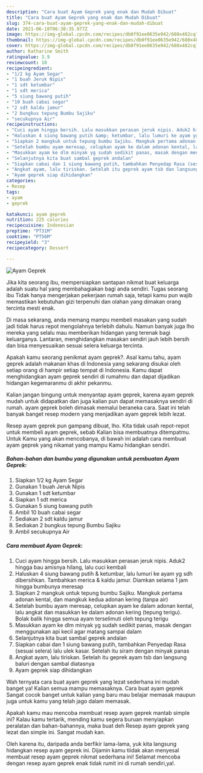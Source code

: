 ```yaml
---
description: "Cara buat Ayam Geprek yang enak dan Mudah Dibuat"
title: "Cara buat Ayam Geprek yang enak dan Mudah Dibuat"
slug: 374-cara-buat-ayam-geprek-yang-enak-dan-mudah-dibuat
date: 2021-06-18T06:38:35.977Z
image: https://img-global.cpcdn.com/recipes/db0f91ee0635e942/680x482cq70/ayam-geprek-foto-resep-utama.jpg
thumbnail: https://img-global.cpcdn.com/recipes/db0f91ee0635e942/680x482cq70/ayam-geprek-foto-resep-utama.jpg
cover: https://img-global.cpcdn.com/recipes/db0f91ee0635e942/680x482cq70/ayam-geprek-foto-resep-utama.jpg
author: Katharine Smith
ratingvalue: 3.9
reviewcount: 10
recipeingredient:
- "1/2 kg Ayam Segar"
- "1 buah Jeruk Nipis"
- "1 sdt ketumbar"
- "1 sdt merica"
- "5 siung bawang putih"
- "10 buah cabai segar"
- "2 sdt kaldu jamur"
- "2 bungkus tepung Bumbu Sajiku"
- "secukupnya Air"
recipeinstructions:
- "Cuci ayam hingga bersih. Lalu masukkan perasan jeruk nipis. Aduk2 hingga bau amisnya hilang, lalu cuci kembali"
- "Haluskan 4 siung bawang putih &amp; ketumbar, lalu lumuri ke ayam yg sdh dibersihkan. Tambahkan merica &amp; kaldu jamur. Diamkan selama 1 jam hingga bumbunya meresap"
- "Siapkan 2 mangkuk untuk tepung bumbu Sajiku. Mangkuk pertama adonan kental, dan mangkuk kedua adonan kering (tanpa air)"
- "Setelah bumbu ayam meresap, celupkan ayam ke dalam adonan kental, lalu angkat dan masukkan ke dalam adonan kering (tepung terigu). Bolak balik hingga semua ayam terselimuti oleh tepung terigu"
- "Masukkan ayam ke dlm minyak yg sudah sedikit panas, masak dengan menggunakan api kecil agar matang sampai dalam"
- "Selanjutnya kita buat sambal geprek andalan"
- "Siapkan cabai dan 1 siung bawang putih, tambahkan Penyedap Rasa (sesuai selera) lalu ulek kasar. Setelah itu siram dengan minyak panas"
- "Angkat ayam, lalu tiriskan. Setelah itu geprek ayam tsb dan langsung baluri dengan sambal diatasnya"
- "Ayam geprek siap dihidangkan"
categories:
- Resep
tags:
- ayam
- geprek

katakunci: ayam geprek 
nutrition: 225 calories
recipecuisine: Indonesian
preptime: "PT31M"
cooktime: "PT56M"
recipeyield: "3"
recipecategory: Dessert

---
```



![Ayam Geprek](https://img-global.cpcdn.com/recipes/db0f91ee0635e942/680x482cq70/ayam-geprek-foto-resep-utama.jpg)

Jika kita seorang ibu, mempersiapkan santapan nikmat buat keluarga adalah suatu hal yang membahagiakan bagi anda sendiri. Tugas seorang ibu Tidak hanya mengerjakan pekerjaan rumah saja, tetapi kamu pun wajib memastikan kebutuhan gizi terpenuhi dan olahan yang dimakan orang tercinta mesti enak.

Di masa  sekarang, anda memang mampu membeli masakan yang sudah jadi tidak harus repot mengolahnya terlebih dahulu. Namun banyak juga lho mereka yang selalu mau memberikan hidangan yang terenak bagi keluarganya. Lantaran, menghidangkan masakan sendiri jauh lebih bersih dan bisa menyesuaikan sesuai selera keluarga tercinta. 



Apakah kamu seorang penikmat ayam geprek?. Asal kamu tahu, ayam geprek adalah makanan khas di Indonesia yang sekarang disukai oleh setiap orang di hampir setiap tempat di Indonesia. Kamu dapat menghidangkan ayam geprek sendiri di rumahmu dan dapat dijadikan hidangan kegemaranmu di akhir pekanmu.

Kalian jangan bingung untuk menyantap ayam geprek, karena ayam geprek mudah untuk didapatkan dan juga kalian pun dapat memasaknya sendiri di rumah. ayam geprek boleh dimasak memalui beraneka cara. Saat ini telah banyak banget resep modern yang menjadikan ayam geprek lebih lezat.

Resep ayam geprek pun gampang dibuat, lho. Kita tidak usah repot-repot untuk membeli ayam geprek, sebab Kalian bisa membuatnya ditempatmu. Untuk Kamu yang akan mencobanya, di bawah ini adalah cara membuat ayam geprek yang nikamat yang mampu Kamu hidangkan sendiri.

<!--inarticleads1-->

##### Bahan-bahan dan bumbu yang digunakan untuk pembuatan Ayam Geprek:

1. Siapkan 1/2 kg Ayam Segar
1. Gunakan 1 buah Jeruk Nipis
1. Gunakan 1 sdt ketumbar
1. Siapkan 1 sdt merica
1. Gunakan 5 siung bawang putih
1. Ambil 10 buah cabai segar
1. Sediakan 2 sdt kaldu jamur
1. Sediakan 2 bungkus tepung Bumbu Sajiku
1. Ambil secukupnya Air




<!--inarticleads2-->

##### Cara membuat Ayam Geprek:

1. Cuci ayam hingga bersih. Lalu masukkan perasan jeruk nipis. Aduk2 hingga bau amisnya hilang, lalu cuci kembali
1. Haluskan 4 siung bawang putih &amp; ketumbar, lalu lumuri ke ayam yg sdh dibersihkan. Tambahkan merica &amp; kaldu jamur. Diamkan selama 1 jam hingga bumbunya meresap
1. Siapkan 2 mangkuk untuk tepung bumbu Sajiku. Mangkuk pertama adonan kental, dan mangkuk kedua adonan kering (tanpa air)
1. Setelah bumbu ayam meresap, celupkan ayam ke dalam adonan kental, lalu angkat dan masukkan ke dalam adonan kering (tepung terigu). Bolak balik hingga semua ayam terselimuti oleh tepung terigu
1. Masukkan ayam ke dlm minyak yg sudah sedikit panas, masak dengan menggunakan api kecil agar matang sampai dalam
1. Selanjutnya kita buat sambal geprek andalan
1. Siapkan cabai dan 1 siung bawang putih, tambahkan Penyedap Rasa (sesuai selera) lalu ulek kasar. Setelah itu siram dengan minyak panas
1. Angkat ayam, lalu tiriskan. Setelah itu geprek ayam tsb dan langsung baluri dengan sambal diatasnya
1. Ayam geprek siap dihidangkan




Wah ternyata cara buat ayam geprek yang lezat sederhana ini mudah banget ya! Kalian semua mampu memasaknya. Cara buat ayam geprek Sangat cocok banget untuk kalian yang baru mau belajar memasak maupun juga untuk kamu yang telah jago dalam memasak.

Apakah kamu mau mencoba membuat resep ayam geprek mantab simple ini? Kalau kamu tertarik, mending kamu segera buruan menyiapkan peralatan dan bahan-bahannya, maka buat deh Resep ayam geprek yang lezat dan simple ini. Sangat mudah kan. 

Oleh karena itu, daripada anda berfikir lama-lama, yuk kita langsung hidangkan resep ayam geprek ini. Dijamin kamu tiidak akan menyesal membuat resep ayam geprek nikmat sederhana ini! Selamat mencoba dengan resep ayam geprek enak tidak rumit ini di rumah sendiri,ya!.

